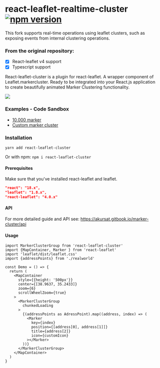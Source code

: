 # react-leaflet-realtime-cluster [![npm version](https://img.shields.io/npm/v/react-leaflet-cluster.svg)](https://www.npmjs.com/package/react-leaflet-realtime-cluster)

This fork supports real-time operations using leaflet clusters, such as exposing events from internal clustering operations.

### From the original repository:

- [x] React-leaflet v4 support
- [x] Typescript support

React-leaflet-cluster is a plugin for react-leaflet. A wrapper component of Leaflet.markercluster. Ready to be integrated into your React.js application to create beautifully animated Marker Clustering functionality.

![](showcase.gif)

### Examples - Code Sandbox
* [10.000 marker](https://codesandbox.io/s/hidden-breeze-nrd3e?fontsize=14&hidenavigation=1&theme=dark)
* [Custom marker cluster](https://codesandbox.io/s/beautiful-pike-j2l0w?file=/src/App.tsx)

### Installation
`yarn add react-leaflet-cluster`

Or with npm:
`npm i react-leaflet-cluster`


#### Prerequisites
Make sure that you've installed react-leaflet and leaflet.
```json
"react": "18.x",
"leaflet": "1.8.x",
"react-leaflet": "4.0.x"
```

####  API
For more detailed guide and API see:
https://akursat.gitbook.io/marker-cluster/api

#### Usage

```tsx
import MarkerClusterGroup from 'react-leaflet-cluster'
import {MapContainer, Marker } from 'react-leaflet'
import 'leaflet/dist/leaflet.css'
import {addressPoints} from './realworld'

const Demo = () => {
  return (
    <MapContainer
      style={{height: '500px'}}
      center={[38.9637, 35.2433]}
      zoom={6}
      scrollWheelZoom={true}
    >
      <MarkerClusterGroup
        chunkedLoading
      >
        {(addressPoints as AdressPoint).map((address, index) => (
          <Marker
            key={index}
            position={[address[0], address[1]]}
            title={address[2]}
            icon={customIcon}
          ></Marker>
        ))}
      </MarkerClusterGroup>
    </MapContainer>
  )
}
```
